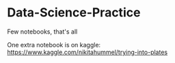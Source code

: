 # Data-Science-Practice
Few notebooks, that's all

One extra notebook is on kaggle: https://www.kaggle.com/nikitahummel/trying-into-plates
